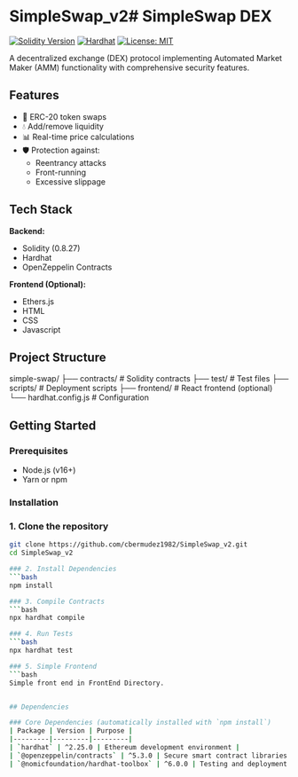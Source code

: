 # SimpleSwap_v2# SimpleSwap DEX

[![Solidity Version](https://img.shields.io/badge/Solidity-0.8.27-blue)](https://soliditylang.org)
[![Hardhat](https://img.shields.io/badge/Built%20with-Hardhat-yellow)](https://hardhat.org)
[![License: MIT](https://img.shields.io/badge/License-MIT-green)](LICENSE)

A decentralized exchange (DEX) protocol implementing Automated Market Maker (AMM) functionality with comprehensive security features.

## Features

- 🔄 ERC-20 token swaps
- 💧 Add/remove liquidity
- 📊 Real-time price calculations
- 🛡️ Protection against:
  - Reentrancy attacks
  - Front-running
  - Excessive slippage

## Tech Stack

**Backend:**
- Solidity (0.8.27)
- Hardhat
- OpenZeppelin Contracts

**Frontend (Optional):**
- Ethers.js
- HTML
- CSS
- Javascript

## Project Structure

simple-swap/
├── contracts/          # Solidity contracts
├── test/               # Test files
├── scripts/            # Deployment scripts
├── frontend/           # React frontend (optional)
└── hardhat.config.js   # Configuration


## Getting Started

### Prerequisites
- Node.js (v16+)
- Yarn or npm

### Installation

### 1. Clone the repository
```bash
git clone https://github.com/cbermudez1982/SimpleSwap_v2.git
cd SimpleSwap_v2

### 2. Install Dependencies
```bash
npm install

### 3. Compile Contracts
```bash
npx hardhat compile

### 4. Run Tests
```bash
npx hardhat test

### 5. Simple Frontend 
```bash
Simple front end in FrontEnd Directory.


## Dependencies

### Core Dependencies (automatically installed with `npm install`)
| Package | Version | Purpose |
|---------|---------|---------|
| `hardhat` | ^2.25.0 | Ethereum development environment |
| `@openzeppelin/contracts` | ^5.3.0 | Secure smart contract libraries |
| `@nomicfoundation/hardhat-toolbox` | ^6.0.0 | Testing and deployment utilities |



